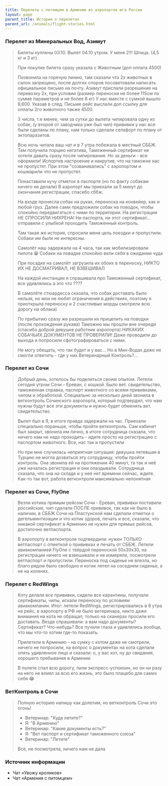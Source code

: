 ```yaml
---
title: Перелеты с питомцем в Армению из аэропортов юга России
layout: page
parent_title: Истории о перелетах
parent_url: /animals/flight-stories.html
---
```


### Перелет из Минеральных Вод, Азимут

> Билеты куплены 03.10. Вылет 04.10 утром. У меня 2!!! Шпица. (4,5 кг и 3 кг)
>
> При покупке билета сразу указала с Животным (доп оплата 4500)
>
> Позвонила на горячую линию, там сказали что 2х животных в салон запрещено, после долгих споров посоветовали написать официальное письмо на почту.
> Азимут прислали разрешение на перевозку 2х, при условии (размер переноски не более 115см по сумме параметров и не более 8 кг)
> У нас вместе с сумкой вышло 8,600.
> Указав в след. Письме рейс выслали доп ссылку для оплаты 2го животного также 4500.
>
> 3 числа, т.е менее, чем за сутки до вылета чипировала одну из собак, (у второй от заводчика уже был чип) прививки у
> нас все были сделаны по плану, нам только сделали селафорт по плану от эктопаразитов.
>
> Всю ночь читала ваш чат и в 7 утра побежала в местный СББЖ. Там получила порцию негатива, Таможенный сертификат не
> хотели давать сразу после чипирования. Но за деньги - все оформили! Испортив настроение и накрутив, что на таможне
> нас не пропустят. При этом "созванивались" с аэропортом и кошмарили что не пропустят.
>
> Понаставили кучу отметок в паспорте (но по факту собакам ничего не делали)
> В аэропорт мы приехали за 5 минут до окончания регистрации, спасибо сббж.
>
> На входе пронесла собак на руках, переноска на конвейер, как и любой груз. Далее сами предложили собак на поводок,
> чтобы спокойно передвигаться с ними по территории. На регистрации НЕ СПРОСИЛИ НИХРЕНА! Ни паспорта, ни этот
> сертификат... отправили с улыбкой проходить Таможенный контроль.
>
> Там такая же история, спросили меня цель поездки и пропустили. Собаки им были не интересны.
>
> Самолёт наш задержали на 4 часа, так как мобилизировали пилота 😁 Собаки на повадке спокойно вели себя в ожидании чуда
>
> При посадке на самолёт загрузила их обоих в переноску, НИКТО ИХ НЕ ДОСМАТРИВАЛ, НЕ ВЗВЕШИВАЛ
>
> На каждой инстанции я спрашивала про Таможенный сертификат, все удивлялись а это что ????
>
> В самолёте стюардесса сказала, что собак доставать было нельзя, но мои не любят ограничения в действиях, поэтому я приоткрыла переноску и 2 счастливые морды смотрели всю дорогу на облака)
>
> По прибытию сразу же разрешили их прицепить на поводки (после прохождения рукава)
> Таможню мы прошли вне очереди (спасибо доброй девушке работник аэропорта)
> НИКАКИХ СОБАЧЬИХ ДОКУМЕНТОВ НЕ ПРОВЕРИЛИ!
> Даже проводили до выхода и попросили сфотографироваться с ними.
>
> Не могу обещать, что так будет и у вас...
> Но в Мин-Водах даже не смогли ответить - где у них Ветеринарный Контроль?...

### Перелет из Сочи

> Добрый день, хотелось бы поделиться своим опытом. Летели сегодня утром Сочи - Ереван, с кошкой. Было вет.
> свидетельство, таможенная справка, паспорт животного со всеми прививками, чипом и обработкой. Специально за несколько
> дней звонила в ветконтроль Сочинского аэропорта, который подтвердил, что нам нужны будут все эти документы и
> нужно будет обменять вет. свидетельство
>
> Вылет был в 9, в итоге правда задержали на час. Приехали специально пораньше, чтобы пройти ветконтроль. Сам кабинет
> был закрыт, звонила им лично, в итоге сотрудница сказала, что ничего нам не надо проходить - идите просто на
> регистрацию с паспортом животного. Все, нас так и пропустили
>
> Но при мне случилась неприятная ситуация: девушка летевшая в Турцию не могла дозваться эту сотрудницу, чтобы пройти
> контроль. Она звонила ей на протяжении 40 минут, та так и неё уже началась регистрация и они опаздывали. Сотрудница
> сказала, что она на складе и у неё нет времени сейчас, ждите. Как-то так вот, работа ветконтроля максимально непонятная

### Перелет из Сочи, FlyOne

> Везли котика прямым рейсом Сочи - Ереван, прививки поставили российские, чип сделали ПОСЛЕ прививок, так как не
> было в наличии, в СББЖ Сочи на Пластунской нам сделали отметки о дегельминтизации и что котик здоров, печать и все,
> сказали, что никакой сертификат в Армению не нужен для прямых рейсов, достаточно ветпаспорта.
>
> В аэропорту в ветконтроле подтвердили: нужен ТОЛЬКО ветпаспорт с отметкой о прививках и печать от СББЖ.
> Летели авиакомпанией FlyOne с твёрдой переноской 50х30х30, на регистрации ничего не взвешивали и не измеряли, посмотрели ветпаспорт и пропустили.
> Переноска под сиденье не влезла, но благо рядом было свободно и котик летел на соседнем сиденье, а не на коленях.

### Перелет с RedWings

> Коту делали все прививки, сидели все карантины, получали сертификаты, чипы, искали переноску по условиям авиакомпании.
> Итог: летели RedWings, регистрировались в 8 утра на рейс, в аэропорту в РФ не было ветеринара, никто даже внимания
> на кота не обращал, только на сканерах просили его доставать.
> Везде спрашивали: а вам надо документы? Сертификат? Что-нибудь?
> Все пучили глаза и удивлялись вообще, что мы что-то хотим где-то показать.
>
> Прилетели в Армению - на сумку с котом даже не смотрели, ничего не попросили, на вопрос о документах на кота
> сделали опять удивленное лицо и сказали: о, у вас кот, ну до свидания, хорошего пребывания в Армении
>
> В полете спал всю дорогу, пили экспресс-успокоин, но он ни разу на него не влиял за всю его жизнь, это было
> плацебо для самих себя 😂

### ВетКонтроль в Сочи

> Полную историю напишу как долетим, но ветконтроль Сочи это огонь!
>
> - Ветеринар: "Куда летите?"
> - Я: "В Армению"
> - Ветеринар: "Какие документы есть?"
> - Я: "Вет паспорт и сертификат таможенного союза"
> - Ветеринар: "Летите"
>
> Всё, не посмотрела, ничего нам не дала

### Источник информации

- Чат «Увожу кроликов»
- Чат «Армения с питомцем»
